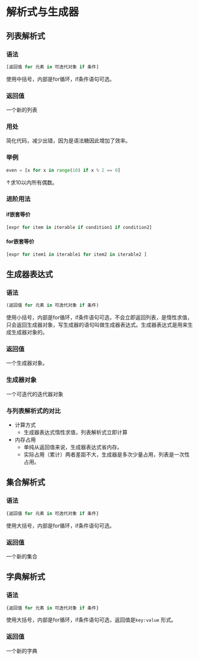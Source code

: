 # 解析式与生成器

## 列表解析式

### 语法

```python
[返回值 for 元素 in 可迭代对象 if 条件]
```

使用中括号，内部是for循环，if条件语句可选。

### 返回值

一个新的列表

### 用处

简化代码，减少出错，因为是语法糖因此增加了效率。

### 举例

```python
even = [x for x in range(10) if x % 2 == 0]
```

↑求10以内所有偶数。

### 进阶用法

#### if嵌套等价

```python
[expr for item in iterable if condition1 if condition2]
```

#### for嵌套等价

```python
[expr for item1 in iterable1 for item2 in iterable2 ]
```

## 生成器表达式

### 语法

```python
(返回值 for 元素 in 可迭代对象 if 条件)
```

使用小括号，内部是for循环，if条件语句可选，不会立即返回列表，是惰性求值，只会返回生成器对象，写生成器的语句叫做生成器表达式。生成器表达式是用来生成生成器对象的。 

### 返回值

一个生成器对象。

### 生成器对象

一个可迭代的迭代器对象

### 与列表解析式的对比

* 计算方式
  * 生成器表达式惰性求值，列表解析式立即计算
* 内存占用
  * 单纯从返回值来说，生成器表达式省内存。
  * 实际占用（累计）两者差距不大，生成器是多次少量占用，列表是一次性占用。

## 集合解析式

### 语法

```python
{返回值 for 元素 in 可迭代对象 if 条件}
```

使用大括号，内部是for循环，if条件语句可选。

### 返回值

一个新的集合

## 字典解析式

### 语法

```python
{返回值 for 元素 in 可迭代对象 if 条件}
```

使用大括号，内部是for循环，if条件语句可选，返回值是`key:value` 形式。

### 返回值

一个新的字典

